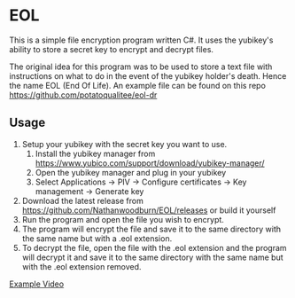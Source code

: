 # EOL
This is a simple file encryption program written C#.
It uses the yubikey's ability to store a secret key to encrypt and decrypt files.

The original idea for this program was to be used to store a text file with instructions on what to do in the event of the yubikey holder's death.
Hence the name EOL (End Of Life). An example file can be found on this repo https://github.com/potatoqualitee/eol-dr


## Usage
1. Setup your yubikey with the secret key you want to use.
   1. Install the yubikey manager from https://www.yubico.com/support/download/yubikey-manager/
   2. Open the yubikey manager and plug in your yubikey
   3. Select Applications -> PIV -> Configure certificates -> Key management -> Generate key
2. Download the latest release from https://github.com/Nathanwoodburn/EOL/releases or build it yourself
3. Run the program and open the file you wish to encrypt.
4. The program will encrypt the file and save it to the same directory with the same name but with a .eol extension.
5. To decrypt the file, open the file with the .eol extension and the program will decrypt it and save it to the same directory with the same name but with the .eol extension removed.


[Example Video](EOL%20Encrypter.mp4)
